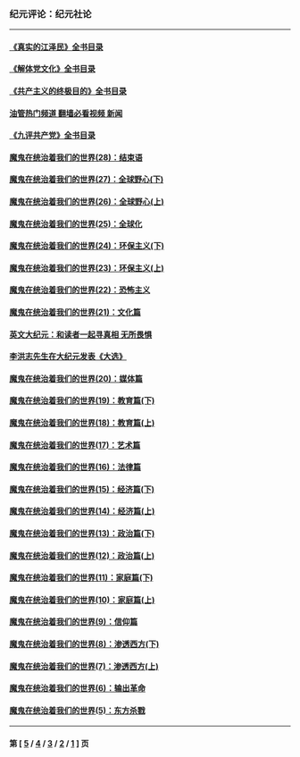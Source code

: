 ### 纪元评论：纪元社论
---
#### [《真实的江泽民》全书目录](../../pages/nsc422/n13721399.md?06150330) 
#### [《解体党文化》全书目录](../../pages/nsc422/n13721157.md?06150330) 
#### [《共产主义的终极目的》全书目录](../../pages/nsc422/n13721048.md?06150330) 
#### [油管热门频道 翻墙必看视频 新闻](ok?06150330)
#### [《九评共产党》全书目录](../../pages/nsc422/n13708085.md?06150330) 
#### [魔鬼在统治着我们的世界(28)：结束语](../../pages/nsc422/n10936246.md?06150330) 
#### [魔鬼在统治着我们的世界(27)：全球野心(下)](../../pages/nsc422/n10928319.md?06150330) 
#### [魔鬼在统治着我们的世界(26)：全球野心(上)](../../pages/nsc422/n10900318.md?06150330) 
#### [魔鬼在统治着我们的世界(25)：全球化](../../pages/nsc422/n10788205.md?06150330) 
#### [魔鬼在统治着我们的世界(24)：环保主义(下)](../../pages/nsc422/n10695307.md?06150330) 
#### [魔鬼在统治着我们的世界(23)：环保主义(上)](../../pages/nsc422/n10688613.md?06150330) 
#### [魔鬼在统治着我们的世界(22)：恐怖主义](../../pages/nsc422/n10614727.md?06150330) 
#### [魔鬼在统治着我们的世界(21)：文化篇](../../pages/nsc422/n10597706.md?06150330) 
#### [英文大纪元：和读者一起寻真相 无所畏惧](../../pages/nsc422/n12542027.md?06150330) 
#### [李洪志先生在大纪元发表《大选》](../../pages/nsc422/n12534746.md?06150330) 
#### [魔鬼在统治着我们的世界(20)：媒体篇](../../pages/nsc422/n10586579.md?06150330) 
#### [魔鬼在统治着我们的世界(19)：教育篇(下)](../../pages/nsc422/n10564808.md?06150330) 
#### [魔鬼在统治着我们的世界(18)：教育篇(上)](../../pages/nsc422/n10526970.md?06150330) 
#### [魔鬼在统治着我们的世界(17)：艺术篇](../../pages/nsc422/n10499093.md?06150330) 
#### [魔鬼在统治着我们的世界(16)：法律篇](../../pages/nsc422/n10485969.md?06150330) 
#### [魔鬼在统治着我们的世界(15)：经济篇(下)](../../pages/nsc422/n10469975.md?06150330) 
#### [魔鬼在统治着我们的世界(14)：经济篇(上)](../../pages/nsc422/n10457370.md?06150330) 
#### [魔鬼在统治着我们的世界(13)：政治篇(下)](../../pages/nsc422/n10448270.md?06150330) 
#### [魔鬼在统治着我们的世界(12)：政治篇(上)](../../pages/nsc422/n10444576.md?06150330) 
#### [魔鬼在统治着我们的世界(11)：家庭篇(下)](../../pages/nsc422/n10440961.md?06150330) 
#### [魔鬼在统治着我们的世界(10)：家庭篇(上)](../../pages/nsc422/n10435448.md?06150330) 
#### [魔鬼在统治着我们的世界(9)：信仰篇](../../pages/nsc422/n10432159.md?06150330) 
#### [魔鬼在统治着我们的世界(8)：渗透西方(下)](../../pages/nsc422/n10429603.md?06150330) 
#### [魔鬼在统治着我们的世界(7)：渗透西方(上)](../../pages/nsc422/n10426013.md?06150330) 
#### [魔鬼在统治着我们的世界(6)：输出革命](../../pages/nsc422/n10421536.md?06150330) 
#### [魔鬼在统治着我们的世界(5)：东方杀戮](../../pages/nsc422/n10417707.md?06150330) 

---
#### 第 [ [5](./5.md?06150330) / [4](./4.md?06150330) / [3](./3.md?06150330) / [2](./2.md?06150330) / [1](./1.md?06150330) ] 页
